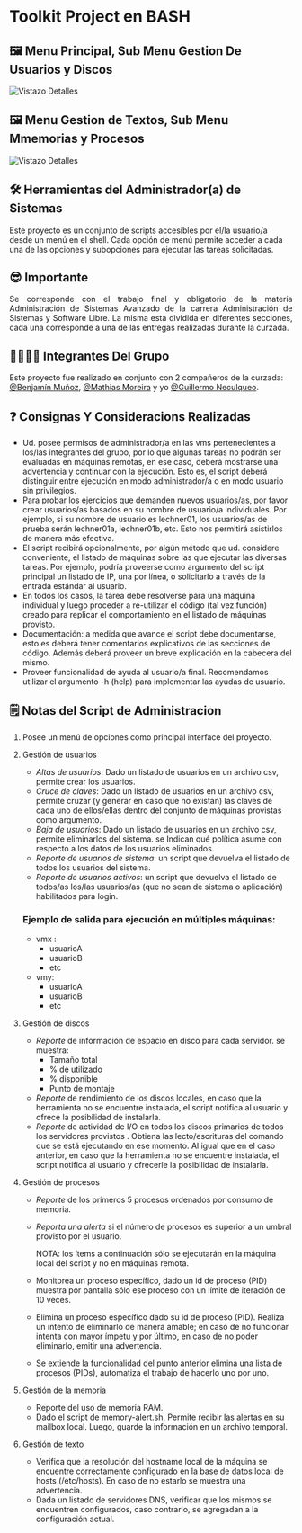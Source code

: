 
# Toolkit Project en BASH
## 🖼️ Menu Principal, Sub Menu Gestion De Usuarios y Discos
![Vistazo Detalles](https://res.cloudinary.com/dpiwmbsog/image/upload/v1678845657/vistaMenuPrincipal_123_ocahdy.png "menu principal admin sistem")

## 🖼️ Menu Gestion de Textos, Sub Menu Mmemorias y Procesos
![Vistazo Detalles](https://res.cloudinary.com/dpiwmbsog/image/upload/v1678845655/vista_45_adminprocess_y5y9g7.png "menues gestion memoria, texto y procesos")

## 🛠 Herramientas del Administrador(a) de Sistemas
Este proyecto es un conjunto de scripts  accesibles por el/la usuario/a desde un menú en el shell. Cada opción de menú  permite acceder a cada una de las opciones y subopciones para ejecutar las tareas solicitadas. 

## 😎 **Importante** 
<p style='text-align: justify;'>Se corresponde con el trabajo final y obligatorio de la materia Administración de Sistemas Avanzado de la carrera Administración de Sistemas y Software Libre. La misma esta dividida en diferentes secciones, cada una corresponde a una de las entregas realizadas durante la curzada.
</p>

## 👨‍🎓👨‍🎓 **Integrantes Del Grupo**
 Este proyecto fue realizado en conjunto con 2 compañeros de la curzada: [@Benjamín Muñoz](https://gitlab.com/bronxi), [@Mathias Moreira](https://gitlab.com/neelbap) y yo [@Guillermo Neculqueo](https://github.com/guillenec).


## ❓ Consignas Y Consideracions Realizadas
* Ud. posee permisos de administrador/a en las vms pertenecientes a los/las integrantes del grupo, por lo que algunas tareas no podrán ser evaluadas en máquinas remotas, en ese caso, deberá mostrarse una advertencia y continuar con la ejecución. Esto es, el script deberá distinguir entre ejecución en modo administrador/a o en modo usuario sin privilegios. 
* Para probar los ejercicios que demanden nuevos usuarios/as, por favor crear usuarios/as basados en su nombre de usuario/a individuales. Por ejemplo, si su nombre de usuario es lechner01, los usuarios/as de prueba serán lechner01a, lechner01b, etc. Esto nos permitirá asistirlos de manera más efectiva.
* El script recibirá opcionalmente, por algún método que ud. considere conveniente, el listado de máquinas sobre las que ejecutar las diversas tareas. Por ejemplo, podría proveerse como argumento del script principal un listado de IP, una por línea, o solicitarlo a través de la entrada estándar al usuario.
* En todos los casos, la tarea debe resolverse para una máquina individual y luego proceder a re-utilizar el código (tal vez función) creado para replicar el comportamiento en el listado de máquinas provisto. 
* Documentación: a medida que avance el script debe documentarse, esto es deberá tener comentarios explicativos de las secciones de código. Además deberá proveer un breve explicación en la cabecera del mismo.
* Proveer funcionalidad de ayuda al usuario/a final. Recomendamos utilizar el argumento -h (help) para implementar las ayudas de usuario.


## 🗒 Notas del Script de Administracion
1. Posee un menú de opciones como principal interface del proyecto.
2. Gestión de usuarios
    * _Altas de usuarios_: Dado un listado de usuarios en un archivo csv, permite crear los usuarios.
    * _Cruce de claves_: Dado un listado de usuarios en un archivo csv,  permite cruzar (y generar en caso que no existan)  las claves de cada uno de ellos/ellas dentro del conjunto de máquinas provistas como argumento. 
    * _Baja de usuarios_: Dado un listado de usuarios en un archivo csv, permite eliminarlos del sistema. se Indican qué política asume con respecto a los datos de los usuarios eliminados.
    * _Reporte de usuarios de sistema_: un script que devuelva el listado de todos los usuarios del sistema.
    * _Reporte de usuarios activos_: un script que devuelva el listado de todos/as los/las usuarios/as (que no sean de sistema o aplicación) habilitados para login. 
    ### Ejemplo de salida para ejecución en múltiples máquinas:
    * vmx :
        * usuarioA
        * usuarioB
        * etc
    * vmy:
        * usuarioA
        * usuarioB
        * etc

3. Gestión de discos
    * _Reporte_ de información de espacio en disco para cada servidor. se muestra: 
        * Tamaño total
        * % de utilizado
        * % disponible
        * Punto de montaje
    * _Reporte_ de rendimiento de los discos locales, en caso que la herramienta no se encuentre instalada, el script notifica al usuario y ofrece la posibilidad de instalarla.
    * _Reporte_ de actividad de I/O en todos los discos primarios de todos los servidores provistos . Obtiena las lecto/escrituras del comando que se está ejecutando en ese momento. Al igual que en el caso anterior, en caso que la herramienta no se encuentre instalada, el script notifica al usuario y ofrecerle la posibilidad de instalarla.

4. Gestión de procesos
    * _Reporte_ de los primeros 5 procesos ordenados por consumo de memoria.
    * _Reporta una alerta_ si el número de procesos es superior a un umbral provisto por el usuario.
    
        NOTA: los ítems a continuación sólo se ejecutarán en la máquina local del script y no en máquinas remota.
    
    * Monitorea un proceso específico, dado un id de proceso (PID) muestra por pantalla sólo ese proceso con un límite de iteración de 10 veces.
    * Elimina un proceso específico dado su id de proceso (PID). Realiza un intento de eliminarlo de manera amable; en caso de no funcionar intenta con mayor ímpetu y por último, en caso de no poder eliminarlo, emitir una advertencia. 
    * Se extiende la funcionalidad del punto anterior elimina una lista de procesos (PIDs), automatiza el trabajo de hacerlo uno por uno.

5. Gestión de la memoria
    * Reporte del uso de memoria RAM.
    * Dado el script de memory-alert.sh, Permite recibir las alertas en su mailbox local. Luego,  guarde la información en un archivo temporal.

6. Gestión de texto
    * Verifica que la resolución del hostname local de la máquina se encuentre correctamente configurado en la base de datos local de hosts (/etc/hosts). En caso de no estarlo se muestra una advertencia.
    * Dada un listado de servidores DNS, verificar que los mismos se encuentren configurados, caso contrario, se  agregadan a la configuración actual. 



